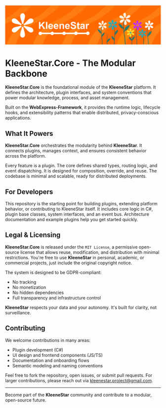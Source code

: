 ![KleeneStar](https://raw.githubusercontent.com/kleene-star/.github/main/docs/assets/img/banner.png)

# KleeneStar.Core - The Modular Backbone

**KleeneStar.Core** is the foundational module of the **KleeneStar** platform. It defines the architecture, plugin interfaces, and system conventions that power modular knowledge, process, and asset management.

Built on the **WebExpress-Framework**, it provides the runtime logic, lifecycle hooks, and extensibility patterns that enable distributed, privacy-conscious applications.

## What It Powers

**KleeneStar.Core** orchestrates the modularity behind **KleeneStar**. It connects plugins, manages context, and ensures consistent behavior across the platform.

Every feature is a plugin. The core defines shared types, routing logic, and event dispatching. It is designed for composition, override, and reuse. The codebase is minimal and scalable, ready for distributed deployments.

## For Developers

This repository is the starting point for building plugins, extending platform behavior, or contributing to KleeneStar itself.
It includes core logic in C#, plugin base classes, system interfaces, and an event bus. Architecture documentation and example plugins help you get started quickly.

## Legal & Licensing

**KleeneStar.Core** is released under the `MIT License`, a permissive open-source license that allows reuse, modification, and distribution with minimal restrictions. You're free to use **KleeneStar** in personal, academic, or commercial projects, just include the original copyright notice.

The system is designed to be GDPR-compliant:
- No tracking
- No monetization
- No hidden dependencies
- Full transparency and infrastructure control

**KleeneStar** respects your data and your autonomy. It's built for clarity, not surveillance.

## Contributing

We welcome contributions in many areas:
- Plugin development (C#)
- UI design and frontend components (JS/TS)
- Documentation and onboarding flows
- Semantic modeling and naming conventions

Feel free to fork the repository, open issues, or submit pull requests. For larger contributions, please reach out via kleenestar.project@gmail.com.

---

Become part of the **KleeneStar** community and contribute to a modular, open-source future.